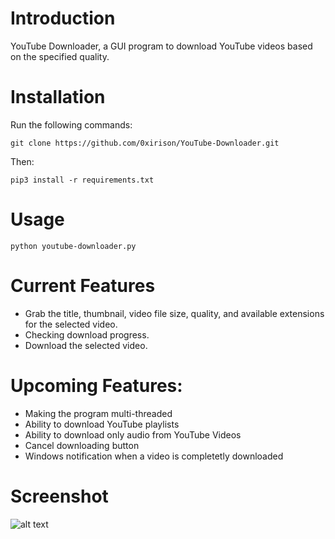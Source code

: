 # Introduction
YouTube Downloader, a GUI program to download YouTube videos based on the specified quality.

# Installation
Run the following commands:
```
git clone https://github.com/0xirison/YouTube-Downloader.git
```
Then:
```
pip3 install -r requirements.txt
```

# Usage
```
python youtube-downloader.py
```

# Current Features
- Grab the title, thumbnail, video file size, quality, and available extensions for the selected video.
- Checking download progress.
- Download the selected video.

# Upcoming Features:
- Making the program multi-threaded
- Ability to download YouTube playlists
- Ability to download only audio from YouTube Videos
- Cancel downloading button
- Windows notification when a video is completetly downloaded 

# Screenshot
![alt text](https://i.postimg.cc/2yWNhWTn/youtube-downloader.png)

